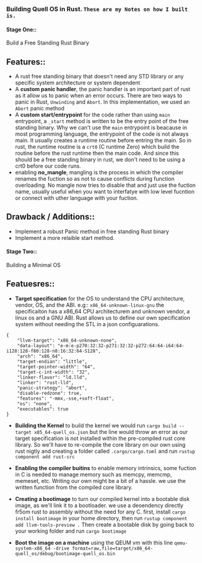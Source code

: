 
### Building Quell OS in Rust. `These are my Notes on how I built is.`

#### Stage One::
Build a Free Standing Rust Binary

Features::
-
- A rust free standing binary that doesn't need any STD library 
  or any specific system architecture or system dependent
- A **custom panic handler**, the panic handler is an important part of rust as it allow us to panic when an error occurs. There are two ways to panic in Rust, `Unwinding` and `Abort`. In this implementation, we used an `Abort` panic method
- A **custom start/entrypoint** for the code rather than using `main` entrypoint, a `_start` method is written to be the entry point of the free standing binary. Why we can't use the `main` entrypoint is beacause in most programming language, the entrypoint of the code is not always main. It usually creates a runtime routine before entring the main. So in rust, the runtime routine is a `crt0` (C runtime Zero) which build the routine before the rust runtime then the main code. 
And since this should be a free standing binary in rust, we don't need to be using a crt0 before our code runs.
- enabling **no_mangle**, mangling is the process in which the compiler renames the fuction so as not to cause conflicts during function overloading. No mangle now tries to disable that and just use the fuction name, usually useful when you want to interfatye with low level fucntion or connect with uther  language with your fuction.

Drawback / Additions::
- 
- Implement a robust Panic method in free standing Rust binary
- Implement a more relaible start method.

#### Stage Two::
Building a Minimal OS

Featuesres::
-
- **Target specification** for the OS to understand the CPU architecture, vendor, OS, and the ABI. e.g:: `x86_64-unknown-linux-gnu` the specificaiton has a x86_64 CPU architecturem and unknown vendor, a linux os and a GNU ABI.
Rust allows us to define our own specification system without needing the STL in a json configuarations. 
```
{
    "llvm-target": "x86_64-unknown-none",
    "data-layout": "e-m:e-p270:32:32-p271:32:32-p272:64:64-i64:64-i128:128-f80:128-n8:16:32:64-S128",
    "arch": "x86_64",
    "target-endian": "little",
    "target-pointer-width": "64",
    "target-c-int-width": "32",
    "linker-flavor": "ld.lld",
    "linker": "rust-lld",
    "panic-strategy": "abort",
    "disable-redzone": true,
    "features": "-mmx,-sse,+soft-float",
    "os": "none",
    "executables": true
}
```

- **Building the Kernel** to build the kernel we would run `cargo build --target x85_64-quell_os.json` but the line would throw an error as our target specification is not installed within the pre-compiled rust core library. So we'll have to re-compile the core library on our own using rust nigtly and creating a folder called `.cargo/cargo.toml` and run `rustup component add rust-src`

- **Enabling the compiler buitins** to enable memory intrinsics, some fuction in C is needed to manage memory such as memcpy, memcmp, memeset, etc. Writing our own might be a bit of a hassle. we use the written function from the compiled core library.

- **Creating a bootimage**  to turn our compiled kernel into a bootable disk image, as we'll link it to a bootloader. we use a deoendency directly fr5om rust to assembly without the need for any C.
first, install `cargo install bootimage` in your home directory, then run `rustup component add llvm-tools-preview .` Then create a bootable disk by going back to your working folder and run `cargo bootimage`

- **Boot the image on a machine** using the QEUM vm with this line `qemu-system-x86_64 -drive format=raw,file=target/x86_64-quell_os/debug/bootimage-quell_os.bin`